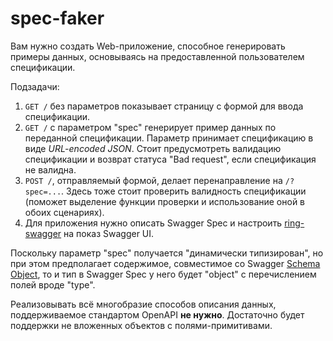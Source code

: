 # spec-faker

Вам нужно создать Web-приложение, способное генерировать примеры данных, основываясь на предоставленной пользователем спецификации.

Подзадачи:

1. `GET /` без параметров показывает страницу с формой для ввода спецификации.
2. `GET /` с параметром "spec" генерирует пример данных по переданной спецификации. Параметр принимает спецификацию в виде *URL-encoded JSON*. Стоит предусмотреть валидацию спецификации и возврат статуса "Bad request", если спецификация не валидна.
3. `POST /`, отправляемый формой, делает перенаправление на `/?spec=...`. Здесь тоже стоит проверить валидность спецификации (поможет выделение функции проверки и использование оной в обоих сценариях).
4. Для приложения нужно описать Swagger Spec и настроить [ring-swagger](https://github.com/metosin/ring-swagger) на показ Swagger UI.

Поскольку параметр "spec" получается "динамически типизирован", но при этом предполагает содержимое, совместимое со Swagger [Schema Object](https://github.com/OAI/OpenAPI-Specification/blob/main/versions/3.0.3.md#schema-object), то и тип в Swagger Spec у него будет "object" с перечислением полей вроде "type".

Реализовывать всё многобразие способов описания данных, поддерживаемое стандартом OpenAPI **не нужно**. Достаточно будет поддержки не вложенных объектов с полями-примитивами.
